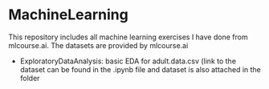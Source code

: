 # MachineLearning
This repository includes all machine learning exercises I have done from mlcourse.ai. The datasets are provided by mlcourse.ai

- ExploratoryDataAnalysis: basic EDA for adult.data.csv (link to the dataset can be found in the .ipynb file and dataset is also attached in the folder
